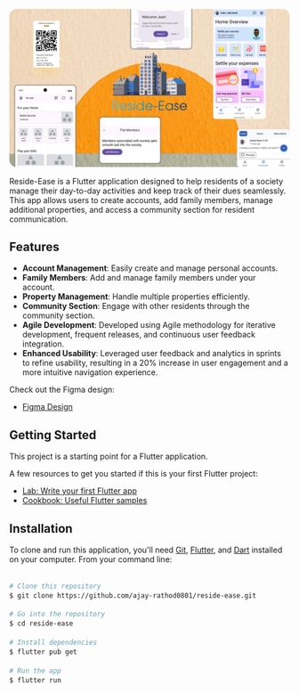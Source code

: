 ![App Screenshot](snapshots/Cover.png) 

Reside-Ease is a Flutter application designed to help residents of a society manage their day-to-day activities and keep track of their dues seamlessly. This app allows users to create accounts, add family members, manage additional properties, and access a community section for resident communication.

## Features

- **Account Management**: Easily create and manage personal accounts.
- **Family Members**: Add and manage family members under your account.
- **Property Management**: Handle multiple properties efficiently.
- **Community Section**: Engage with other residents through the community section.
- **Agile Development**: Developed using Agile methodology for iterative development, frequent releases, and continuous user feedback integration.
- **Enhanced Usability**: Leveraged user feedback and analytics in sprints to refine usability, resulting in a 20% increase in user engagement and a more intuitive navigation experience.

Check out the Figma design:
- [Figma Design](https://www.figma.com/proto/gmCsLOzeeJdidsstkh93Vx/Reside-Ease?page-id=232%3A6900&type=design&node-id=232-9643&viewport=598%2C495%2C0.1&t=dYnbmYxm0diqEpnF-1&scaling=scale-down&starting-point-node-id=232%3A9643)


## Getting Started

This project is a starting point for a Flutter application.

A few resources to get you started if this is your first Flutter project:

- [Lab: Write your first Flutter app](https://docs.flutter.dev/get-started/codelab)
- [Cookbook: Useful Flutter samples](https://docs.flutter.dev/cookbook)

## Installation

To clone and run this application, you'll need [Git](https://git-scm.com), [Flutter](https://flutter.dev), and [Dart](https://dart.dev) installed on your computer. From your command line:

```bash

# Clone this repository
$ git clone https://github.com/ajay-rathod0801/reside-ease.git

# Go into the repository
$ cd reside-ease

# Install dependencies
$ flutter pub get

# Run the app
$ flutter run
